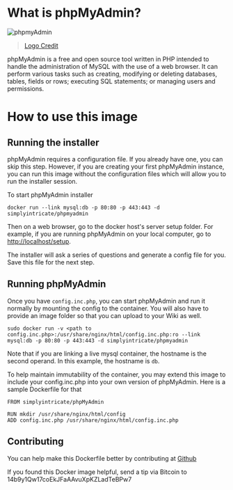 # What is phpMyAdmin?

![phpmyAdmin](http://www.phpmyadmin.net/home_page/images/logo.png)

> [Logo Credit](http://www.phpmyadmin.net/home_page/license.php)

phpMyAdmin is a free and open source tool written in PHP intended to handle the administration of MySQL with the use of a web browser. It can perform various tasks such as creating, modifying or deleting databases, tables, fields or rows; executing SQL statements; or managing users and permissions.

# How to use this image

## Running the installer

phpMyAdmin requires a configuration file. If you already have one, you can skip this step. However, if you are creating your first phpMyAdmin instance, you can run this image without the configuration files which will allow you to run the installer session.

To start phpMyAdmin installer

	docker run --link mysql:db -p 80:80 -p 443:443 -d simplyintricate/phpmyadmin

Then on a web browser, go to the docker host's server setup folder. For example, if you are running phpMyAdmin on your local computer, go to [http://localhost/setup](http://localhost/setup).

The installer will ask a series of questions and generate a config file for you. Save this file for the next step.

## Running phpMyAdmin

Once you have `config.inc.php`, you can start phpMyAdmin and run it normally by mounting the config to the container. You will also have to provide an image folder so that you can upload to your Wiki as well.

	sudo docker run -v <path to config.inc.php>:/usr/share/nginx/html/config.inc.php:ro --link mysql:db -p 80:80 -p 443:443 -d simplyintricate/phpmyadmin

Note that if you are linking a live mysql container, the hostname is the second operand. In this example, the hostname is `db`.

To help maintain immutability of the container, you may extend this image to include your config.inc.php into your own version of phpMyAdmin. Here is a sample Dockerfile for that

	FROM simplyintricate/phpMyAdmin

	RUN mkdir /usr/share/nginx/html/config
	ADD config.inc.php /usr/share/nginx/html/config.inc.php

## Contributing

You can help make this Dockerfile better by contributing at [Github](https://github.com/stephenliang/phpmyadmin-dockerfile)

If you found this Docker image helpful, send a tip via Bitcoin to 14b9y1Qw17coEkJFaAAvuXpKZLadTeBPw7
